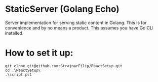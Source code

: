 # StaticServer (Golang Echo)
Server implementation for serving static content in Golang. This is for convenience and by no means a product. This assumes you have Go CLI installed.

# How to set it up:
```
git clone git@github.com:StrajnarFilip/ReactSetup.git 
cd .\ReactSetup\
.\script.ps1
```
